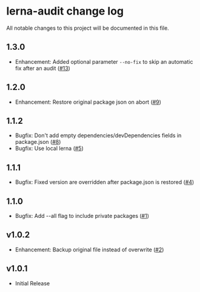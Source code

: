# lerna-audit change log

All notable changes to this project will be documented in this file.

## 1.3.0

- Enhancement: Added optional parameter `--no-fix` to skip an automatic fix after an audit ([#13](https://github.com/tnobody/lerna-audit/pull/9))

## 1.2.0

- Enhancement: Restore original package json on abort ([#9](https://github.com/tnobody/lerna-audit/pull/9))

## 1.1.2

- Bugfix: Don't add empty dependencies/devDependencies fields in package.json ([#8](https://github.com/tnobody/lerna-audit/pull/8))
- Bugfix: Use local lerna ([#5](https://github.com/tnobody/lerna-audit/pull/5))

## 1.1.1

- Bugfix: Fixed version are overridden after package.json is restored ([#4](https://github.com/tnobody/lerna-audit/pull/4))

## 1.1.0

- Bugfix: Add --all flag to include private packages ([#1](https://github.com/tnobody/lerna-audit/pull/1))

## v1.0.2

- Enhancement: Backup original file instead of overwrite ([#2](https://github.com/tnobody/lerna-audit/pull/2))

## v1.0.1

- Initial Release
